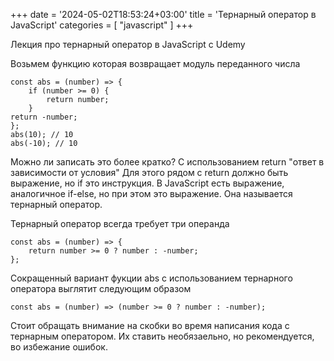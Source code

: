 +++
date = '2024-05-02T18:53:24+03:00'
title = 'Тернарный оператор в JavaScript'
categories = [ "javascript" ]
+++

<p>
                            Лекция про тернарный оператор в JavaScript c Udemy
                        </p>
                        <p>
                            Возьмем функцию которая возвращает модуль переданного числа
                        </p>
<pre><code>const abs = (number) => {
    if (number >= 0) {
        return number;
    }
return -number;
};
abs(10); // 10
abs(-10); // 10</code></pre>
                        <p>
                            Можно ли записать это более кратко? С использованием return "ответ в зависимости от условия"
                            Для этого рядом с return должно быть выражение, но if это инструкция. 
                            В JavaScript есть выражение, аналогичное if-else, но при этом это выражение. Она называется тернарный оператор.
                        </p>
                        <p>
                            Тернарный оператор всегда требует три операнда
                        </p>
                        <pre><code>const abs = (number) => {
    return number >= 0 ? number : -number;
};</code></pre>
                        <p>
                            Сокращенный вариант фукции abs с использованием тернарного оператора выглятит следующим образом
                        </p>
                        <pre><code>const abs = (number) => (number >= 0 ? number : -number);</code></pre>
                        <p>
                            Стоит обращать внимание на скобки во время написания кода с тернарным оператором.
                            Их ставить необязаельно, но рекомендуется, 
                            во избежание ошибок. 
                        </p> 